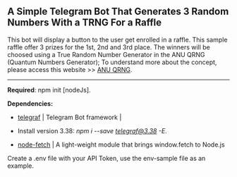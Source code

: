 ## A Simple Telegram Bot That Generates 3 Random Numbers With a TRNG For a Raffle ##

This bot will display a button to the user get enrolled in a raffle. This
sample raffle offer 3 prizes for the 1st, 2nd and 3rd place. The winners will be choosed using a True Random Number Generator in the ANU QRNG (Quantum Numbers Generator); To understand more about the concept, please
access this website >>  [ANU QRNG](https://qrng.anu.edu.au/).

-------------------------------------------------------------------------

**Required**: npm init [nodeJs].

**Dependencies:** 
* [telegraf](https://www.npmjs.com/package/telegraf) | Telegram Bot framework | 
* Install version 3.38: _npm i --save telegraf@3.38 -E_.
  
* [node-fetch](https://www.npmjs.com/package/node-fetch) | A light-weight module that brings window.fetch to Node.js

Create a .env file with your API Token, use the env-sample file as an example.


